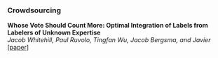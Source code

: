 ### Crowdsourcing

**Whose Vote Should Count More: Optimal Integration of Labels from Labelers of Unknown Expertise**  
*Jacob Whitehill, Paul Ruvolo, Tingfan Wu, Jacob Bergsma, and Javier*  
[[paper](https://papers.nips.cc/paper/3644-whose-vote-should-count-more-optimal-integration-of-labels-from-labelers-of-unknown-expertise.pdf)]  
